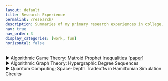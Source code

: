 ```yaml
---
layout: default
title: Research Experience
permalink: /research/
description: Summaries of my primary research experiences in college. 
nav: true
nav_order: 3
display_categories: [work, fun]
horizontal: false
---
```


<div class="projects-container">
  <!-- Project 1 -->
  <div class="project">
    <div class="project-header">
      <span class="triangle" onclick="toggleDetails(this)">▶</span>
      <span class="project-title">Algorithmic Game Theory: Matroid Prophet Inequalities <a href="../assets/pdf/JP_AryaMaheshwari.pdf" target="_blank">[paper]</a></span>
    </div>
    <div class="details" style="display: none;">
      <p>Short description of the first research project. This is a two-sentence blurb that explains what the project is about.</p>
    </div>
  </div>
  <div class="project">
    <div class="project-header">
      <span class="triangle" onclick="toggleDetails(this)">▶</span>
      <span class="project-title">Algorithmic Graph Theory: Hypergraphic Degree Sequences</span>
    </div>
    <div class="details" style="display: none;">
      <p> We studied the <i>degree sequence graphicality</i> problem for 3-uniform hypergraphs, which asks whether a given degree sequence is realized by a 3-uniform hypergraph. I worked on this project with Prof. István Miklós (Rényi Institute) and two other students while at the Budapest Semesters in Mathematics. </p>
    </div>
  </div>
  <div class="project">
    <div class="project-header">
      <span class="triangle" onclick="toggleDetails(this)">▶</span>
      <span class="project-title">Quantum Computing; Space-Depth Tradeoffs in Hamiltonian Simulation Circuits</span>
    </div>
    <div class="details" style="display: none;">
      <p>Short description of the first research project. This is a two-sentence blurb that explains what the project is about.</p>
    </div>
  </div>
  <!-- Repeat for other projects -->
</div>

<script>
  function toggleDetails(triangle) {
    const details = triangle.parentElement.nextElementSibling; // Get the details section
    const isOpen = details.style.display === "block";

    // Toggle details visibility
    details.style.display = isOpen ? "none" : "block";

    // Rotate the triangle
    if (isOpen) {
      triangle.classList.remove("open");
    } else {
      triangle.classList.add("open");
    }
  }
</script>